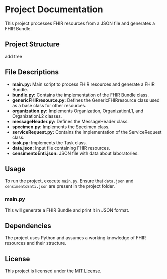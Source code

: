 # Project Documentation

This project processes FHIR resources from a JSON file and generates a FHIR Bundle.

## Project Structure

add tree


## File Descriptions

- **main.py:** Main script to process FHIR resources and generate a FHIR Bundle.
- **bundle.py:** Contains the implementation of the FHIR Bundle class.
- **genericFHIRresource.py:** Defines the GenericFHIRresource class used as a base class for other resources.
- **organization.py:** Implements Organization, OrganizationL1, and OrganizationL2 classes.
- **messageHeader.py:** Defines the MessageHeader class.
- **specimen.py:** Implements the Specimen class.
- **serviceRequest.py:** Contains the implementation of the ServiceRequest class.
- **task.py:** Implements the Task class.
- **data.json:** Input file containing FHIR resources.
- **censimentoEnti.json:** JSON file with data about laboratories.

## Usage

To run the project, execute `main.py`. Ensure that `data.json` and `censimentoEnti.json` are present in the project folder.

### main.py

This will generate a FHIR Bundle and print it in JSON format.

## Dependencies

The project uses Python and assumes a working knowledge of FHIR resources and their structure.

## License

This project is licensed under the [MIT License](LICENSE).
